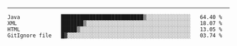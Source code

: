 ---

<!--START_SECTION:waka-->
```text
Java             ██████████████████████████▒░░░░░░░░░░░░░░   64.40 % 
XML              ███████▒░░░░░░░░░░░░░░░░░░░░░░░░░░░░░░░░░   18.07 % 
HTML             █████▒░░░░░░░░░░░░░░░░░░░░░░░░░░░░░░░░░░░   13.05 % 
GitIgnore file   █▓░░░░░░░░░░░░░░░░░░░░░░░░░░░░░░░░░░░░░░░   03.74 % 
```
<!--END_SECTION:waka-->


[linkedin]: https://www.linkedin.com/in/mohamed-elh/

